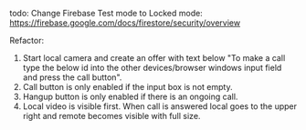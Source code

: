 todo:
Change Firebase Test mode to Locked mode:
https://firebase.google.com/docs/firestore/security/overview

Refactor:

1. Start local camera and create an offer with text below "To make a call type the below id into the other devices/browser windows input field and press the call button".
2. Call button is only enabled if the input box is not empty.
3. Hangup button is only enabled if there is an ongoing call.
4. Local video is visible first. When call is answered local goes to the upper right and remote becomes visible with full size.
